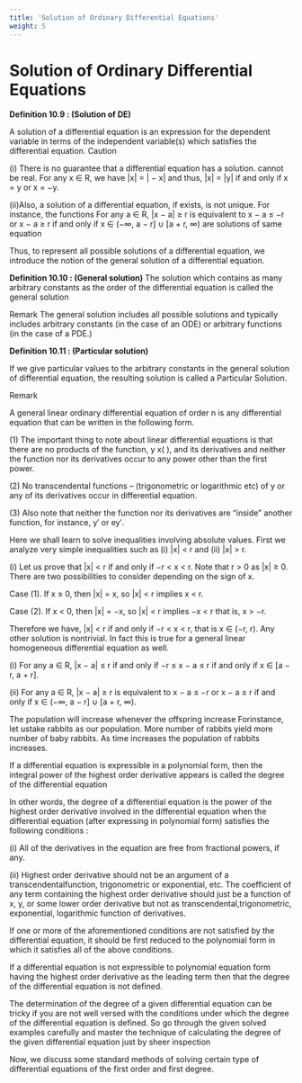 ```yaml
---
title: 'Solution of Ordinary Differential Equations'
weight: 5
---
```


# Solution of Ordinary Differential Equations

**Definition 10.9 : (Solution of DE)**

A solution of a differential equation is an expression for the dependent variable in terms of the independent variable(s) which satisfies the differential equation.
Caution

(i)	There is no guarantee that a differential equation has a solution.
cannot be real. For any x ∈ R, we have |x| = | − x| and thus, |x| = |y| if and only if x = y or
x = −y.

(ii)Also, a solution of a differential equation, if exists, is not unique.
For instance, the functions For any a ∈ R, |x − a| ≥ r is equivalent to x − a ≤ −r or x − a ≥ r if and only if
x ∈ (−∞, a − r] ∪ [a + r, ∞) are solutions of same equation

Thus, to represent all possible solutions of a differential equation, we introduce the notion of the general solution of a differential equation.

**Definition 10.10 : (General solution)**
The solution which contains as many arbitrary constants as the order of the differential equation is called the general solution

Remark
The general solution includes all possible solutions and typically includes arbitrary constants (in the case of an ODE) or arbitrary functions (in the case of a PDE.)

**Definition 10.11 : (Particular solution)**

If we give particular values to the arbitrary constants in the general solution of differential
equation, the resulting solution is called a Particular Solution.

Remark

A general linear ordinary differential equation of order n is any differential equation that can be written in the following form.

(1)	 The important thing to note about linear differential equations is that there are no products of the function, y x( ), and its derivatives and neither the function nor its derivatives occur to any power other than the first power.

(2)	 No transcendental functions – (trigonometric or logarithmic etc) of y or any of its derivatives occur in differential equation.

(3)	 Also note that neither the function nor its derivatives are “inside” another function, for instance, y′ or ey′.

Here we shall learn to solve inequalities involving absolute values. First we analyze very simple
inequalities such as (i) |x| < r and (ii) |x| > r.
 
(i) Let us prove that |x| < r if and only if −r < x < r. Note that r > 0 as |x| ≥ 0.
There are two possibilities to consider depending on the sign of x.
 
Case (1). If x ≥ 0, then |x| = x, so |x| < r implies x < r.
 
Case (2). If x < 0, then |x| = −x, so |x| < r implies −x < r that is, x > −r.
 
Therefore we have, |x| < r if and only if −r < x < r, that is x ∈ (−r, r).
Any other solution is nontrivial. In fact this is true for a general linear homogeneous differential equation as well.


(i) For any a ∈ R, |x − a| ≤ r if and only if −r ≤ x − a ≤ r if and only if x ∈ [a − r, a + r].
 
(ii) For any a ∈ R, |x − a| ≥ r is equivalent to x − a ≤ −r or x − a ≥ r if and only if
x ∈ (−∞, a − r] ∪ [a + r, ∞).

The population will increase whenever the offspring increase Forinstance, let ustake rabbits as our population. More number of rabbits yield more number of baby rabbits. As time increases the population of rabbits increases.

If a differential equation is expressible in a polynomial form, then the integral power of the highest order derivative appears is called the degree of the differential equation

In other words, the degree of a differential equation is the power of the highest order derivative involved in the differential equation when the differential equation (after expressing in polynomial form) satisfies the following conditions :

(i)	All of the derivatives in the equation are free from fractional powers, if any.

(ii)	Highest order derivative should not be an argument of a transcendentalfunction, trigonometric or exponential, etc. The coefficient of any term containing the highest order derivative
should just be a function of x, y, or some lower order derivative but not as transcendental,trigonometric, exponential, logarithmic function of derivatives.

If one or more of the aforementioned conditions are not satisfied by the differential equation, it should be first reduced to the polynomial form in which it satisfies all of the above conditions.

If a differential equation is not expressible to polynomial equation form having the highest order derivative as the leading term then that the degree of the differential equation is not defined.

The determination of the degree of a given differential equation can be tricky if you are not well versed with the conditions under which the degree of the differential equation is defined. So go through the given solved examples carefully and master the technique of calculating the degree of the given differential equation just by sheer inspection

Now, we discuss some standard methods of solving certain type of differential equations of the first order and first degree.
